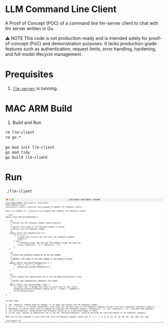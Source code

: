 # LLM Command Line Client

A Proof of Concept (POC) of a command line llm-server client to chat with llm server written in Go.

⚠️ NOTE
This code is not production-ready and is intended solely for proof-of-concept (PoC) and demonstration purposes. It lacks production-grade features such as authentication, request limits, error handling, hardening, and full model lifecycle management.

# Prequisites

1) [`llm-server`](https://github.com/rraghura102/llm-server) is running.

# MAC ARM Build

1) Build and Run

```
rm llm-client
rm go.*

go mod init llm-client
go mod tidy
go build llm-client
```

# Run 

```
./llm-client
```

![llm-client screenshot](llm-client-screenshot.png)
